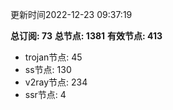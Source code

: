 更新时间2022-12-23 09:37:19

**总订阅: 73**
**总节点: 1381**
**有效节点: 413**
- trojan节点: 45
- ss节点: 130
- v2ray节点: 234
- ssr节点: 4
